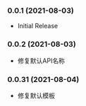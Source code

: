 ### 0.0.1 (2021-08-03)
* Initial Release

### 0.0.2 (2021-08-03)
* 修复默认API名称

### 0.0.31 (2021-08-04)
* 修复默认模板